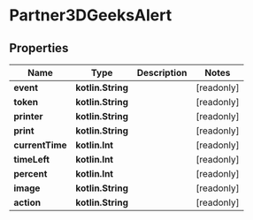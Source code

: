 
# Partner3DGeeksAlert

## Properties
Name | Type | Description | Notes
------------ | ------------- | ------------- | -------------
**event** | **kotlin.String** |  |  [readonly]
**token** | **kotlin.String** |  |  [readonly]
**printer** | **kotlin.String** |  |  [readonly]
**print** | **kotlin.String** |  |  [readonly]
**currentTime** | **kotlin.Int** |  |  [readonly]
**timeLeft** | **kotlin.Int** |  |  [readonly]
**percent** | **kotlin.Int** |  |  [readonly]
**image** | **kotlin.String** |  |  [readonly]
**action** | **kotlin.String** |  |  [readonly]



